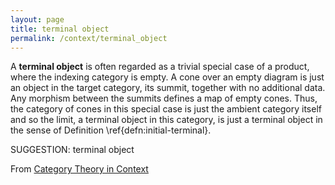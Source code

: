 ```yaml
---
layout: page
title: terminal object
permalink: /context/terminal_object
---
```

 A **terminal object** is often regarded as a trivial special case of a product, where the indexing category is empty. A cone over an empty diagram is just an object in the target category, its summit, together with no additional data. Any morphism between the summits defines a map of empty cones. Thus, the category of cones in this special case is just the ambient category itself and so the limit, a terminal object in this category, is just a terminal object in the sense of Definition \ref{defn:initial-terminal}.


SUGGESTION: terminal object

From [Category Theory in Context](https://mathgloss.github.io/MathGloss/context.html)